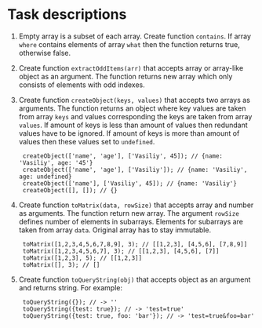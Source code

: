 Task descriptions
=================

1. Empty array is a subset of each array. Create function `contains`. If array `where` contains elements of array `what` then the function returns true, otherwise false. 

2. Create function `extractOddItems(arr)` that accepts array or array-like object as an argument. The function returns new array which only consists of elements with odd indexes.


3. Create function `createObject(keys, values)` that accepts two arrays as arguments. The function returns an object where key values are taken from array `keys` and values corresponding the keys are taken from array `values`. If amount of keys is less than amount of values then redundant values have to be ignored. If amount of keys is more than amount of values then these values set to `undefined`.

        createObject(['name', 'age'], ['Vasiliy', 45]); // {name: 'Vasiliy', age: '45'}
        createObject(['name', 'age'], ['Vasiliy']); // {name: 'Vasiliy', age: undefined}
        createObject(['name'], ['Vasiliy', 45]); // {name: 'Vasiliy'}
        createObject([], []); // {}

4. Create function `toMatrix(data, rowSize)` that accepts array and number as arguments. The function return new array. The argument `rowSize` defines number of elements in subarrays. Elements for subarrays are taken from array `data`. Original array has to stay immutable.

        toMatrix([1,2,3,4,5,6,7,8,9], 3); // [[1,2,3], [4,5,6], [7,8,9]]
        toMatrix([1,2,3,4,5,6,7], 3); // [[1,2,3], [4,5,6], [7]]
        toMatrix([1,2,3], 5); // [[1,2,3]]
        toMatrix([], 3); // []

5. Create function `toQueryString(obj)` that accepts object as an argument and returns string.   For example:

        toQueryString({}); // -> ''
        toQueryString({test: true}); // -> 'test=true'
        toQueryString({test: true, foo: 'bar'}); // -> 'test=true&foo=bar'
